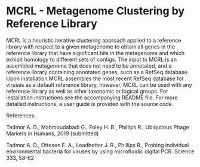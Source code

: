# MCRL -  Metagenome Clustering by Reference Library

MCRL is a heuristic iterative clustering approach applied to a reference library with respect to a given metagenome to obtain all genes in the reference library that have significant hits in the metagenome and which exhibit homology to different sets of contigs. The input to MCRL is an assembled metagenome that does not need to be annotated, and a reference library containing annotated genes, such as a RefSeq database. Upon installation MCRL assembles the most recent RefSeq database for viruses as a default reference library, however, MCRL can be used with any reference library as well as other taxonomic or logical groups.
For installation instructions see the accompanying README file. For more detailed instructions, a user guide is provided with the source code.

References:

Tadmor A. D., Mahmoudabadi G., Foley H. B., Phillips R., Ubiquitous Phage Markers in Humans, 2019 (submitted)

Tadmor A. D., Ottesen E. A., Leadbetter J. R., Phillips R., Probing individual environmental bacteria for viruses by using microfluidic digital PCR. Science 333, 58-62
